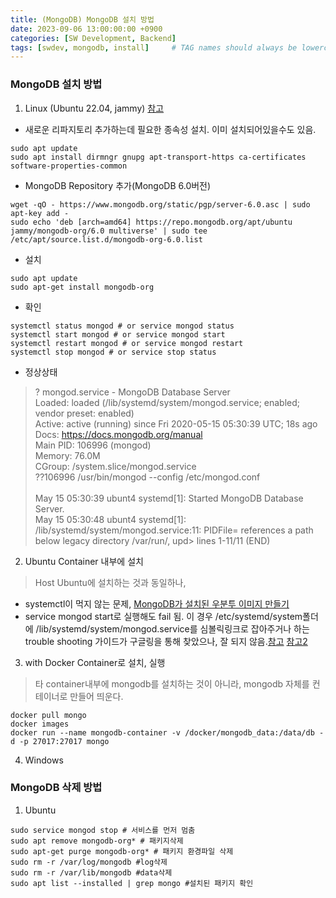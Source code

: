 ```yaml
---
title: (MongoDB) MongoDB 설치 방법
date: 2023-09-06 13:00:00:00 +0900
categories: [SW Development, Backend]
tags: [swdev, mongodb, install]     # TAG names should always be lowercase
--- 
```


### MongoDB 설치 방법 
1. Linux (Ubuntu 22.04, jammy) [참고](https://www.leafcats.com/289)
- 새로운 리파지토리 추가하는데 필요한 종속성 설치. 이미 설치되어있을수도 있음.
```shell
sudo apt update
sudo apt install dirmngr gnupg apt-transport-https ca-certificates software-properties-common
```
- MongoDB Repository 추가(MongoDB 6.0버전)
```shell
wget -qO - https://www.mongodb.org/static/pgp/server-6.0.asc | sudo apt-key add -
sudo echo 'deb [arch=amd64] https://repo.mongodb.org/apt/ubuntu jammy/mongodb-org/6.0 multiverse' | sudo tee /etc/apt/source.list.d/mongodb-org-6.0.list
```
- 설치
```shell
sudo apt update
sudo apt-get install mongodb-org
```
- 확인<br/>
```shell
systemctl status mongod # or service mongod status
systemctl start mongod # or service mongod start
systemctl restart mongod # or service mongod restart
systemctl stop mongod # or service stop status
```
- 정상상태
> ? mongod.service - MongoDB Database Server<br/>
     Loaded: loaded (/lib/systemd/system/mongod.service; enabled; vendor preset: enabled)<br/>
     Active: active (running) since Fri 2020-05-15 05:30:39 UTC; 18s ago<br/>
       Docs: https://docs.mongodb.org/manual<br/>
   Main PID: 106996 (mongod)<br/>
     Memory: 76.0M<br/>
     CGroup: /system.slice/mongod.service<br/>
             ??106996 /usr/bin/mongod --config /etc/mongod.conf<br/>
             <br/>
  May 15 05:30:39 ubunt4 systemd[1]: Started MongoDB Database Server.<br/>
  May 15 05:30:48 ubunt4 systemd[1]: /lib/systemd/system/mongod.service:11: PIDFile= references a path below legacy directory /var/run/, upd> lines 1-11/11 (END)

2. Ubuntu Container 내부에 설치
> Host Ubuntu에 설치하는 것과 동일하나, 
- systemctl이 먹지 않는 문제, [MongoDB가 설치된 우분투 이미지 만들기](https://5w33th0me4jisu.tistory.com/entry/Docker-MongoDB%EA%B0%80-%EC%84%A4%EC%B9%98%EB%90%9C-%EC%9A%B0%EB%B6%84%ED%88%AC-%EC%9D%B4%EB%AF%B8%EC%A7%80-%EB%A7%8C%EB%93%A4%EA%B8%B0feat-commit)
- service mongod start로 실행해도 fail 됨. 이 경우 /etc/systemd/system폴더에 /lib/systemd/system/mongod.service를 심볼릭링크로 잡아주거나 하는 trouble shooting 가이드가 구글링을 통해 찾았으나, 잘 되지 않음.[참고](https://gdtbgl93.tistory.com/113) [참고2](http://joonas.tistory.com/38)

3. with Docker Container로 설치, 실행
> 타 container내부에 mongodb를 설치하는 것이 아니라, mongodb 자체를 컨테이너로 만들어 띄운다.
```shell
docker pull mongo
docker images
docker run --name mongodb-container -v /docker/mongodb_data:/data/db -d -p 27017:27017 mongo
```

4. Windows


### MongoDB 삭제 방법 
1. Ubuntu
```shell
sudo service mongod stop # 서비스를 먼저 멈춤
sudo apt remove mongodb-org* # 패키지삭제
sudo apt-get purge mongodb-org* # 패키지 환경파일 삭제
sudo rm -r /var/log/mongodb #log삭제
sudo rm -r /var/lib/mongodb #data삭제
sudo apt list --installed | grep mongo #설치된 패키지 확인
```